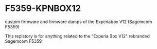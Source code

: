 # F5359-KPNBOX12
custom firmware and firmware dumps of the Experiabox V12 (Sagemcom F5359)

This repistory is for anything related to the "Experia Box V12" rebranded Sagemcom F5359
